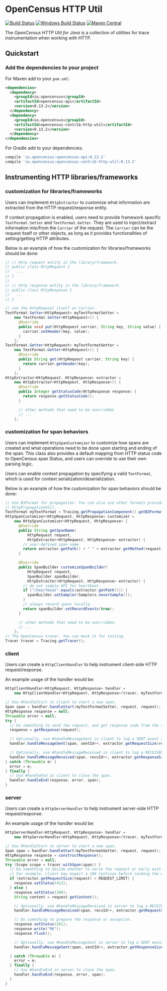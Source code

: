 # OpenCensus HTTP Util
[![Build Status][travis-image]][travis-url]
[![Windows Build Status][appveyor-image]][appveyor-url]
[![Maven Central][maven-image]][maven-url]

The *OpenCensus HTTP Util for Java* is a collection of utilities for trace instrumentation when
working with HTTP.

## Quickstart

### Add the dependencies to your project

For Maven add to your `pom.xml`:
```xml
<dependencies>
  <dependency>
    <groupId>io.opencensus</groupId>
    <artifactId>opencensus-api</artifactId>
    <version>0.13.2</version>
  </dependency>
  <dependency>
    <groupId>io.opencensus</groupId>
    <artifactId>opencensus-contrib-http-util</artifactId>
    <version>0.13.2</version>
  </dependency>
</dependencies>
```

For Gradle add to your dependencies:
```gradle
compile 'io.opencensus:opencensus-api:0.13.2'
compile 'io.opencensus:opencensus-contrib-http-util:0.13.2'
```

## Instrumenting HTTP libraries/frameworks

### customization for libraries/frameworks

Users can implement `HttpExtractor` to customize what information are extracted from the HTTP
request/response entity.

If context propagation is enabled, users need to provide framework specific `TextFormat.Setter`
and `TextFormat.Getter`. They are used to inject/extract information into/from the `Carrier` of
the request. The `Carrier` can be the request itself or other objects, as long as it provides
functionalities of setting/getting HTTP attributes.

Below is an example of how the customization for libraries/frameworks should be done:

```java
// // Http request entity in the library/framework.
// public class HttpRequest {
//   ...
// }
//
// // Http response entity in the library/framework.
// public class HttpResponse {
//   ...
// }

// use the HttpRequest itself as Carrier.
TextFormat.Setter<HttpRequest> myTextFormatSetter =
    new TextFormat.Setter<HttpRequest>() {
      @Override
      public void put(HttpRequest carrier, String key, String value) {
        carrier.setHeader(key, value);
      }
    };
TextFormat.Getter<HttpRequest> myTextFormatGetter =
    new TextFormat.Getter<HttpRequest>() {
      @Override
      public String get(HttpRequest carrier, String key) {
        return carrier.getHeader(key);
      }
    };
HttpExtractor<HttpRequest, HttpResponse> extractor =
    new HttpExtractor<HttpRequest, HttpResponse>() {
      @Override
      public Integer getStatusCode(HttpResponse response) {
        return response.getStatusCode();
      }

      // other methods that need to be overridden
      // ...
    };
```

### customization for span behaviors

Users can implement `HttpSpanCustomizer` to customize how spans are created and what operations
need to be done upon starting and ending of the span. This class also provides a default mapping
from HTTP status code to OpenCensus span Status, and users can override to use their own parsing logic.

Users can enable context propagation by specifying a valid `TextFormat`, which is used for
context serialization/deserialization.

Below is an example of how the customization for span behaviors should be done:

```java
// Use B3Format for propagation. You can also use other formats provided in
// HttpPropagationUtil.
TextFormat myTextFormat = Tracing.getPropagationComponent().getB3Format();
HttpSpanCustomizer<HttpRequest, HttpResponse> customizer =
    new HttpSpanCustomizer<HttpRequest, HttpResponse> {
      @Override
      public String getSpanName(
          HttpRequest request,
          HttpExtractor<HttpRequest, HttpResponse> extractor) {
        // user-defined span name
        return extractor.getPath() + " " + extractor.getMethod(request);
      }

      @Override
      public SpanBuilder customizeSpanBuilder(
          HttpRequest request,
          SpanBuilder spanBuilder,
          HttpExtractor<HttpRequest, HttpResponse> extractor) {
        // do not sample API for heartbeat.
        if ("/heartbeat".equals(extractor.getPath())) {
          spanBuilder.setSampler(Samplers.neverSample());
        }
        // always record spans locally.
        return spanBuilder.setRecordEvents(true);
      }

      // other methods that need to be overridden.
      // ...
    };
// The OpenCensus tracer. You can mock it for testing.
Tracer tracer = Tracing.getTracer();
```

### client

Users can create a `HttpClientHandler` to help instrument client-side HTTP request/response.

An example usage of the handler would be:

```java
HttpClientHandler<HttpRequest, HttpResponse> handler =
    new HttpClientHandler<HttpRequest, HttpResponse>(tracer, myTextFormat, extractor, customizer);

// Use #handleStart in client to start a new span.
Span span = handler.handleStart(myTextFormatSetter, request, request);
HttpResponse response = null;
Throwable error = null;
try {
  // Do something to send the request, and get response code from the server
  response = getResponse(request);

  // Optionally, use #handleMessageSent in client to log a SENT event and its size.
  handler.handleMessageSent(span, sentId++, extractor.getRequestSize(request));

  // Optionally, use #handleMessageReceived in client to log a RECEIVED event and message size.
  handler.handleMessageReceived(span, recvId++, extractor.getResponseSize(response));
} catch (Throwable e) {
  error = e;
} finally {
  // Use #handleEnd in client to close the span.
  handler.handleEnd(response, error, span);
}
```

### server

Users can create a `HttpServerHandler` to help instrument server-side HTTP request/response.

An example usage of the handler would be:

```java
HttpServerHandler<HttpRequest, HttpResponse> handler =
    new HttpServerHandler<HttpRequest, HttpResponse>(tracer, myTextFormat, extractor, customizer);

// Use #handleStart in server to start a new span.
Span span = handler.handleStart(myTextFormatGetter, request, request);
HttpResponse response = constructResponse();
Throwable error = null;
try (Scope scope = tracer.withSpan(span)) {
  // Do something to decide whether to serve the request or early exit.
  // For example, client may expect a 100 Continue before sending the message body.
  if (extractor.getRequestSize(request) > REQUEST_LIMIT) {
    response.setStatus(413);
  } else {
    response.setStatus(100);
    String content = request.getContent();

    // Optionally, use #handleMessageReceived in server to log a RECEIVED event and its size.
    handler.handleMessageReceived(span, recvId++, extractor.getRequestSize(request));

    // Do something to prepare the response or exception.
    response.setStatus(201);
    response.write("OK");
    response.flush();

    // Optionally, use #handleMessageSent in server to log a SENT message event and its message size.
    handler.handleMessageSent(span, sentId++, extractor.getResponseSize(response));

  } catch (Throwable e) {
    error = e;
  } finally {
    // Use #handleEnd in server to close the span.
    handler.handleEnd(response, error, span);
  }
}
```

[travis-image]: https://travis-ci.org/census-instrumentation/opencensus-java.svg?branch=master
[travis-url]: https://travis-ci.org/census-instrumentation/opencensus-java
[appveyor-image]: https://ci.appveyor.com/api/projects/status/hxthmpkxar4jq4be/branch/master?svg=true
[appveyor-url]: https://ci.appveyor.com/project/opencensusjavateam/opencensus-java/branch/master
[maven-image]: https://maven-badges.herokuapp.com/maven-central/io.opencensus/opencensus-contrib-grpc-util/badge.svg
[maven-url]: https://maven-badges.herokuapp.com/maven-central/io.opencensus/opencensus-contrib-grpc-util
[grpc-url]: https://github.com/grpc/grpc-java

